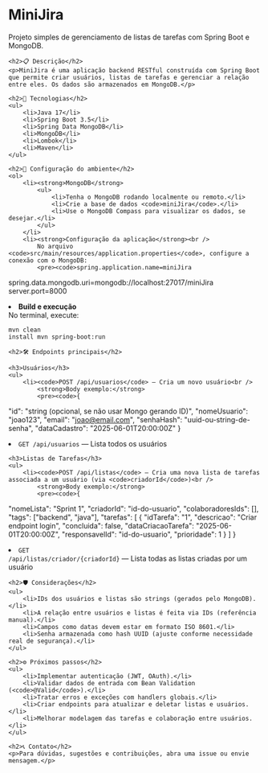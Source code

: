 <!DOCTYPE html>
<html lang="pt-BR">
<head>
  <meta charset="UTF-8" />
  <meta name="viewport" content="width=device-width, initial-scale=1" />
</head>
<body>
    <h1>MiniJira</h1>
    <p>Projeto simples de gerenciamento de listas de tarefas com Spring Boot e MongoDB.</p>

    <h2>📋 Descrição</h2>
    <p>MiniJira é uma aplicação backend RESTful construída com Spring Boot que permite criar usuários, listas de tarefas e gerenciar a relação entre eles. Os dados são armazenados em MongoDB.</p>

    <h2>🚀 Tecnologias</h2>
    <ul>
        <li>Java 17</li>
        <li>Spring Boot 3.5</li>
        <li>Spring Data MongoDB</li>
        <li>MongoDB</li>
        <li>Lombok</li>
        <li>Maven</li>
    </ul>

    <h2>🔧 Configuração do ambiente</h2>
    <ol>
        <li><strong>MongoDB</strong>
            <ul>
                <li>Tenha o MongoDB rodando localmente ou remoto.</li>
                <li>Crie a base de dados <code>miniJira</code>.</li>
                <li>Use o MongoDB Compass para visualizar os dados, se desejar.</li>
            </ul>
        </li>
        <li><strong>Configuração da aplicação</strong><br />
            No arquivo <code>src/main/resources/application.properties</code>, configure a conexão com o MongoDB:
            <pre><code>spring.application.name=miniJira
spring.data.mongodb.uri=mongodb://localhost:27017/miniJira
server.port=8000
            </code></pre>
        </li>
        <li><strong>Build e execução</strong><br />
            No terminal, execute:
            <pre><code>mvn clean install
mvn spring-boot:run
            </code></pre>
        </li>
    </ol>

    <h2>🛠 Endpoints principais</h2>

    <h3>Usuários</h3>
    <ul>
        <li><code>POST /api/usuarios</code> — Cria um novo usuário<br />
            <strong>Body exemplo:</strong>
            <pre><code>{
  "id": "string (opcional, se não usar Mongo gerando ID)",
  "nomeUsuario": "joao123",
  "email": "joao@email.com",
  "senhaHash": "uuid-ou-string-de-senha",
  "dataCadastro": "2025-06-01T20:00:00Z"
}
            </code></pre>
        </li>
        <li><code>GET /api/usuarios</code> — Lista todos os usuários</li>
    </ul>

    <h3>Listas de Tarefas</h3>
    <ul>
        <li><code>POST /api/listas</code> — Cria uma nova lista de tarefas associada a um usuário (via <code>criadorId</code>)<br />
            <strong>Body exemplo:</strong>
            <pre><code>{
  "nomeLista": "Sprint 1",
  "criadorId": "id-do-usuario",
  "colaboradoresIds": [],
  "tags": ["backend", "java"],
  "tarefas": [
    {
      "idTarefa": "1",
      "descricao": "Criar endpoint login",
      "concluida": false,
      "dataCriacaoTarefa": "2025-06-01T20:00:00Z",
      "responsavelId": "id-do-usuario",
      "prioridade": 1
    }
  ]
}
            </code></pre>
        </li>
        <li><code>GET /api/listas/criador/{criadorId}</code> — Lista todas as listas criadas por um usuário</li>
    </ul>

    <h2>🛡 Considerações</h2>
    <ul>
        <li>IDs dos usuários e listas são strings (gerados pelo MongoDB).</li>
        <li>A relação entre usuários e listas é feita via IDs (referência manual).</li>
        <li>Campos como datas devem estar em formato ISO 8601.</li>
        <li>Senha armazenada como hash UUID (ajuste conforme necessidade real de segurança).</li>
    </ul>

    <h2>⚙ Próximos passos</h2>
    <ul>
        <li>Implementar autenticação (JWT, OAuth).</li>
        <li>Validar dados de entrada com Bean Validation (<code>@Valid</code>).</li>
        <li>Tratar erros e exceções com handlers globais.</li>
        <li>Criar endpoints para atualizar e deletar listas e usuários.</li>
        <li>Melhorar modelagem das tarefas e colaboração entre usuários.</li>
    </ul>

    <h2>📞 Contato</h2>
    <p>Para dúvidas, sugestões e contribuições, abra uma issue ou envie mensagem.</p>

</body>
</html>
